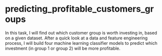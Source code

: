 # predicting_profitable_customers_groups
In this task, I will find out which customer group is worth investing in, based on a given dataset. After a quick look at a data and feature engineering process, I will build four machine learning classifier models to predict which investment (in group 1 or group 2) will be more profitable. 
